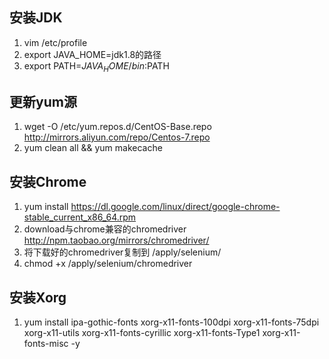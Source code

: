 ## 安装JDK
01. vim /etc/profile
02. export JAVA_HOME=jdk1.8的路径
03. export PATH=$JAVA_HOME/bin:$PATH

## 更新yum源
01. wget -O /etc/yum.repos.d/CentOS-Base.repo http://mirrors.aliyun.com/repo/Centos-7.repo
02. yum clean all && yum makecache

## 安装Chrome
01. yum install https://dl.google.com/linux/direct/google-chrome-stable_current_x86_64.rpm
02. download与chrome兼容的chromedriver http://npm.taobao.org/mirrors/chromedriver/
03. 将下载好的chromedriver复制到 /apply/selenium/
04. chmod +x /apply/selenium/chromedriver

## 安装Xorg
01. yum install ipa-gothic-fonts xorg-x11-fonts-100dpi xorg-x11-fonts-75dpi xorg-x11-utils xorg-x11-fonts-cyrillic xorg-x11-fonts-Type1 xorg-x11-fonts-misc -y
